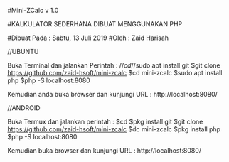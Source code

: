 #Mini-ZCalc v 1.0

#KALKULATOR SEDERHANA DIBUAT MENGGUNAKAN PHP

#Dibuat Pada : Sabtu, 13 Juli 2019
#Oleh : Zaid Harisah

//UBUNTU

Buka Terminal dan jalankan Perintah : 
//$cd
//$sudo apt install git
$git clone https://github.com/zaid-hsoft/mini-zcalc
$cd mini-zcalc
$sudo apt install php
$php -S localhost:8080

Kemudian anda buka browser dan kunjungi URL :
http://localhost:8080/

//ANDROID

Buka Termux dan jalankan perintah : 
$cd 
$pkg install git
$git clone https://github.com/zaid-hsoft/mini-zcalc
$dc mini-zcalc
$pkg install php
$php -S localhost:8080

Kemudian buka browser dan kunjungi URL :
http://localhost:8080/

